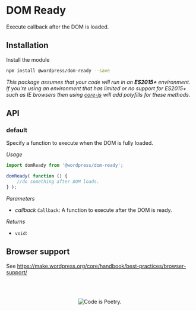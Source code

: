 # DOM Ready

Execute callback after the DOM is loaded.

## Installation

Install the module

```bash
npm install @wordpress/dom-ready --save
```

_This package assumes that your code will run in an **ES2015+** environment. If you're using an environment that has limited or no support for ES2015+ such as IE browsers then using [core-js](https://github.com/zloirock/core-js) will add polyfills for these methods._

## API

<!-- START TOKEN(Autogenerated API docs) -->

### default

Specify a function to execute when the DOM is fully loaded.

_Usage_

```js
import domReady from '@wordpress/dom-ready';

domReady( function () {
	//do something after DOM loads.
} );
```

_Parameters_

-   _callback_ `Callback`: A function to execute after the DOM is ready.

_Returns_

-   `void`:

<!-- END TOKEN(Autogenerated API docs) -->

## Browser support

See <https://make.wordpress.org/core/handbook/best-practices/browser-support/>

<br/><br/><p align="center"><img src="https://s.w.org/style/images/codeispoetry.png?1" alt="Code is Poetry." /></p>
